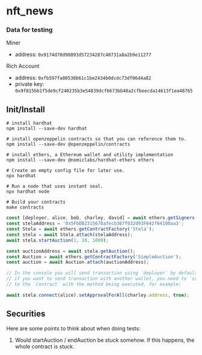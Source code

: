 # nft_news

### Data for testing

Miner
- address: `0x9174d70d98093d57234287c48731a8a2b9e11277`
  
Rich Account
- address: `0xfb597fa80538b61c1be2434b0dcdc73df06d4a82`
- private key: `0x9f815bb1f5de9cf240235b3e54839dcf6673bb48a2cfbeecda14613f1ea48765`


## Init/Install

```shell
# install hardhat
npm install --save-dev hardhat

# install openzeppelin contracts so that you can reference them to.
npm install --save-dev @openzeppelin/contracts

# install ethers, a Ethereum wallet and utility implementation
npm install --save-dev @nomiclabs/hardhat-ethers ethers

# Create an empty config file for later use.
npx hardhat 

# Run a node that uses instant seal.
npx hardhat node

# Build your contracts
make contracts
```

```javascript
const [deployer, alice, bob, charley, david] = await ethers.getSigners()
const stelaAddress = '0x5FbDB2315678afecb367f032d93F642f64180aa3';
const Stela = await ethers.getContractFactory('Stela');
const stela = await Stela.attach(stelaAddress);
await stela.startAuction(1, 10, 1000);

const auctionAddress = await stela.getAuction();
const Auction = await ethers.getContractFactory('SimpleAuction');
const auction = await Auction.attach(auctionAddress);

// In the console you will send transaction using `deployer` by default,
// if you want to send transaction with another wallet, you need to `connect`
// to the `Contract` with the method being executed, for example:

await stela.connect(alice).setApprovalForAll(charley.address, true);

```

## Securities

Here are some points to think about when doing tests:
1. Would startAuction / endAuction be stuck somehow. If this happens, the whole contract is stuck.

